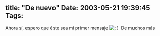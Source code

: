 title: "De nuevo"
Date: 2003-05-21 19:39:45
Tags: 
---
Ahora sí, espero que éste sea mi primer mensaje <img alt="; ) " src="http://web.archive.org/web/20030611122152/http://www.damog.org/blog/b2-img/smilies/icon_wink.gif"/> De muchos más
